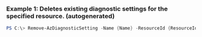 
### Example 1: Deletes existing diagnostic settings for the specified resource. (autogenerated)
```powershell
PS C:\> Remove-AzDiagnosticSetting -Name {Name} -ResourceId {ResourceId} -WarningAction {WarningAction}


